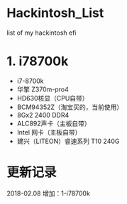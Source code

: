 # Hackintosh_List
list of my hackintosh efi
# 1. i78700k
* i7-8700k
* 华擎 Z370m-pro4
* HD630核显（CPU自带）
* BCM94352Z（淘宝买的，当前使用）
* 8Gx2 2400 DDR4
* ALC892声卡（主板自带）
* Intel 网卡（主板自带）
* 建兴（LITEON）睿速系列 T10 240G


# 更新记录
2018-02.08
增加：1-i78700k